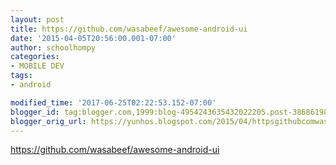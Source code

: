 ```yaml
---
layout: post
title: https://github.com/wasabeef/awesome-android-ui
date: '2015-04-05T20:56:00.001-07:00'
author: schoolhompy
categories:
- MOBILE DEV
tags:
- android

modified_time: '2017-06-25T02:22:53.152-07:00'
blogger_id: tag:blogger.com,1999:blog-4954243635432022205.post-3868619876706956961
blogger_orig_url: https://yunhos.blogspot.com/2015/04/httpsgithubcomwasabeefawesome-android-ui_5.html
---
```


https://github.com/wasabeef/awesome-android-ui